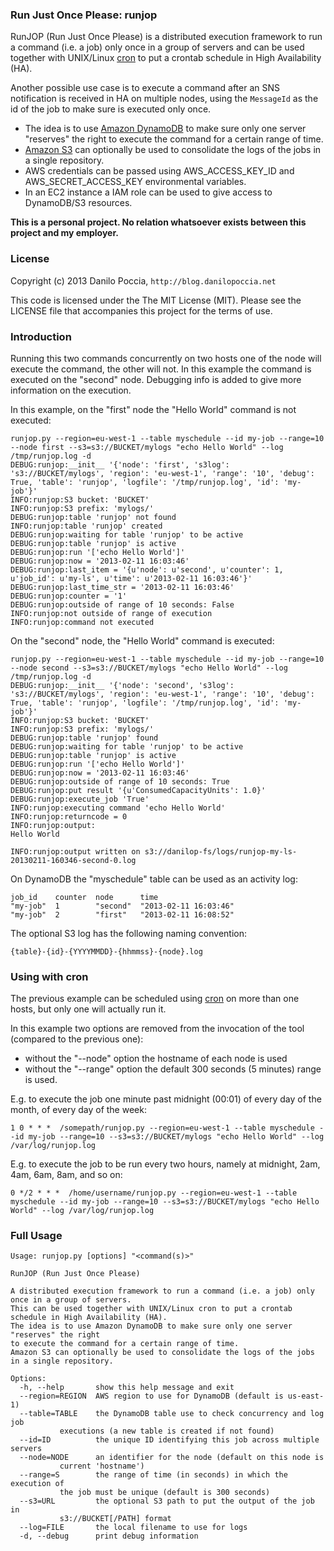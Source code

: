 ### Run Just Once Please: runjop

RunJOP (Run Just Once Please) is a distributed execution framework to run a command (i.e. a job) only once in a group of servers and can be used together with UNIX/Linux [cron](http://en.wikipedia.org/wiki/Cron) to put a crontab schedule in High Availability (HA).

Another possible use case is to execute a command after an SNS notification is received in HA on multiple nodes, using the `MessageId` as the id of the job to make sure is executed only once.


* The idea is to use [Amazon DynamoDB](http://aws.amazon.com/dynamodb/) to make sure only one server "reserves" the right to execute the command for a certain range of time.
* [Amazon S3](http://aws.amazon.com/s3/) can optionally be used to consolidate the logs of the jobs in a single repository.
* AWS credentials can be passed using AWS_ACCESS_KEY_ID and AWS_SECRET_ACCESS_KEY environmental variables.
* In an EC2 instance a IAM role can be used to give access to DynamoDB/S3 resources.

**This is a personal project. No relation whatsoever exists between this project and my employer.**

### License

Copyright (c) 2013 Danilo Poccia, `http://blog.danilopoccia.net`

This code is licensed under the The MIT License (MIT). Please see the LICENSE file that accompanies this project for the terms of use.

### Introduction

Running this two commands concurrently on two hosts one of the node will execute the command, the other will not. In this example the command is executed on the "second" node. Debugging info is added to give more information on the execution.

In this example, on the "first" node the "Hello World" command is not executed:

    runjop.py --region=eu-west-1 --table myschedule --id my-job --range=10 --node first --s3=s3://BUCKET/mylogs "echo Hello World" --log /tmp/runjop.log -d
    DEBUG:runjop:__init__ '{'node': 'first', 's3log': 's3://BUCKET/mylogs', 'region': 'eu-west-1', 'range': '10', 'debug': True, 'table': 'runjop', 'logfile': '/tmp/runjop.log', 'id': 'my-job'}'
    INFO:runjop:S3 bucket: 'BUCKET'
    INFO:runjop:S3 prefix: 'mylogs/'
    DEBUG:runjop:table 'runjop' not found
    INFO:runjop:table 'runjop' created
    DEBUG:runjop:waiting for table 'runjop' to be active
    DEBUG:runjop:table 'runjop' is active
    DEBUG:runjop:run '['echo Hello World']'
    DEBUG:runjop:now = '2013-02-11 16:03:46'
    DEBUG:runjop:last_item = '{u'node': u'second', u'counter': 1, u'job_id': u'my-ls', u'time': u'2013-02-11 16:03:46'}'
    DEBUG:runjop:last_time_str = '2013-02-11 16:03:46'
    DEBUG:runjop:counter = '1'
    DEBUG:runjop:outside of range of 10 seconds: False
    INFO:runjop:not outside of range of execution
    INFO:runjop:command not executed

On the "second" node, the "Hello World" command is executed:

    runjop.py --region=eu-west-1 --table myschedule --id my-job --range=10 --node second --s3=s3://BUCKET/mylogs "echo Hello World" --log /tmp/runjop.log -d
    DEBUG:runjop:__init__ '{'node': 'second', 's3log': 's3://BUCKET/mylogs', 'region': 'eu-west-1', 'range': '10', 'debug': True, 'table': 'runjop', 'logfile': '/tmp/runjop.log', 'id': 'my-job'}'
    INFO:runjop:S3 bucket: 'BUCKET'
    INFO:runjop:S3 prefix: 'mylogs/'
    DEBUG:runjop:table 'runjop' found
    DEBUG:runjop:waiting for table 'runjop' to be active
    DEBUG:runjop:table 'runjop' is active
    DEBUG:runjop:run '['echo Hello World']'
    DEBUG:runjop:now = '2013-02-11 16:03:46'
    DEBUG:runjop:outside of range of 10 seconds: True
    DEBUG:runjop:put result '{u'ConsumedCapacityUnits': 1.0}'
    DEBUG:runjop:execute_job 'True'
    INFO:runjop:executing command 'echo Hello World'
    INFO:runjop:returncode = 0
    INFO:runjop:output:
    Hello World

    INFO:runjop:output written on s3://danilop-fs/logs/runjop-my-ls-20130211-160346-second-0.log

On DynamoDB the "myschedule" table can be used as an activity log:

    job_id    counter  node      time 
    "my-job"  1        "second"  "2013-02-11 16:03:46"
    "my-job"  2        "first"   "2013-02-11 16:08:52"

The optional S3 log has the following naming convention:

    {table}-{id}-{YYYYMMDD}-{hhmmss}-{node}.log

### Using with cron

The previous example can be scheduled using [cron](http://en.wikipedia.org/wiki/Cron) on more than one hosts, but only one will actually run it.

In this example two options are removed from the invocation of the tool (compared to the previous one):
* without the "--node" option the hostname of each node is used
* without the "--range" option the default 300 seconds (5 minutes) range is used.

E.g. to execute the job one minute past midnight (00:01) of every day of the month, of every day of the week:

    1 0 * * *  /somepath/runjop.py --region=eu-west-1 --table myschedule --id my-job --range=10 --s3=s3://BUCKET/mylogs "echo Hello World" --log /var/log/runjop.log

E.g. to	execute	the job to be run every two hours, namely at midnight, 2am, 4am, 6am, 8am, and so on:

    0 */2 * * *  /home/username/runjop.py --region=eu-west-1 --table myschedule --id my-job --range=10 --s3=s3://BUCKET/mylogs "echo Hello World" --log /var/log/runjop.log

### Full Usage

    Usage: runjop.py [options] "<command(s)>"

    RunJOP (Run Just Once Please)

    A distributed execution framework to run a command (i.e. a job) only once in a group of servers.
    This can be used together with UNIX/Linux cron to put a crontab schedule in High Availability (HA).
    The idea is to use Amazon DynamoDB to make sure only one server "reserves" the right
    to execute the command for a certain range of time.
    Amazon S3 can optionally be used to consolidate the logs of the jobs in a single repository.

    Options:
      -h, --help       show this help message and exit
      --region=REGION  AWS region to use for DynamoDB (default is us-east-1)
      --table=TABLE    the DynamoDB table use to check concurrency and log job
		       executions (a new table is created if not found)
      --id=ID          the unique ID identifying this job across multiple servers
      --node=NODE      an identifier for the node (default on this node is
		       current 'hostname')
      --range=S        the range of time (in seconds) in which the execution of
		       the job must be unique (default is 300 seconds)
      --s3=URL         the optional S3 path to put the output of the job in
		       s3://BUCKET[/PATH] format
      --log=FILE       the local filename to use for logs
      -d, --debug      print debug information

